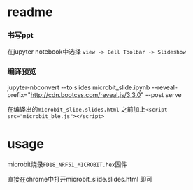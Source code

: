 # readme
### 书写ppt
在jupyter notebook中选择 `view -> Cell Toolbar -> Slideshow`

### 编译预览

jupyter-nbconvert --to slides microbit_slide.ipynb --reveal-prefix="http://cdn.bootcss.com/reveal.js/3.3.0" --post serve

在编译出的`microbit_slide.slides.html` </html>之前加上`<script src="microbit_ble.js"></script>`

# usage
microbit烧录`FD18_NRF51_MICROBIT.hex`固件

直接在chrome中打开microbit_slide.slides.html 即可

